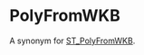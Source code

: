 # PolyFromWKB

A synonym for [ST_PolyFromWKB](/sql-statements-structure/geographic-geometric-features/wkb/st_polyfromwkb/).